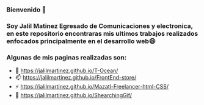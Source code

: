 ### Bienvenido 👋

### Soy Jalil Matinez Egresado de Comunicaciones y electronica, en este repositorio encontraras mis ultimos trabajos realizados enfocados principalmente en el desarrollo web😄 

### Algunas de mis paginas realizadas son:
  - 🌱 https://jalilmartinez.github.io/T-Ocean/
  - 📫 https://jalilmartinez.github.io/FrontEnd-store/
  - ⚡ https://jalilmartinez.github.io/Mazatl-Freelancer-html-CSS/
  - 🔭 https://jalilmartinez.github.io/ShearchingGif/
 
<!--
**JalilMartinez/JalilMartinez** is a ✨ _special_ ✨ repository because its `README.md` (this file) appears on your GitHub profile.

Here are some ideas to get you started:

- 🔭 I’m currently working on ...
- 🌱 I’m currently learning ...
- 👯 I’m looking to collaborate on ...
- 🤔 I’m looking for help with ...
- 💬 Ask me about ...
- 📫 How to reach me: ...
- 😄 Pronouns: ...
- ⚡ Fun fact: ...
-->
